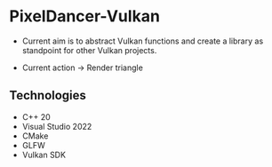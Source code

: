 # PixelDancer-Vulkan

- Current aim is to abstract Vulkan functions and create a library as standpoint for other Vulkan projects.

- Current action -> Render triangle

## Technologies

- C++ 20
- Visual Studio 2022
- CMake
- GLFW
- Vulkan SDK
